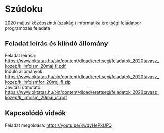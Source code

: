 # Szúdoku
2020 májusi középszintű (szakági) informatika érettségi feladatsor programozás feladata

## Feladat leírás és kiindó állomány
Feladat leírása: https://www.oktatas.hu/bin/content/dload/erettsegi/feladatok_2020tavasz_kozep/k_infoism_20maj_fl.pdf  
Induló állományok: https://www.oktatas.hu/bin/content/dload/erettsegi/feladatok_2020tavasz_kozep/k_infoismfor_20maj_fl.zip  
Javítási útmutató: https://www.oktatas.hu/bin/content/dload/erettsegi/feladatok_2020tavasz_kozep/k_infoism_20maj_ut.pdf  

## Kapcsolódó videók
Feladat megoldása: https://youtu.be/KwdvHePkUPQ